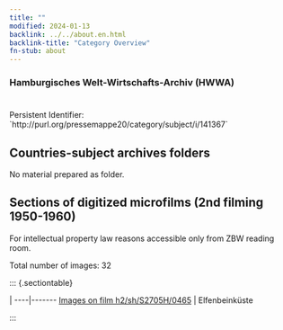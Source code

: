 ```yaml
---
title: ""
modified: 2024-01-13
backlink: ../../about.en.html
backlink-title: "Category Overview"
fn-stub: about
---
```


### Hamburgisches Welt-Wirtschafts-Archiv (HWWA)

# 

<div class="hint">Persistent Identifier: `http://purl.org/pressemappe20/category/subject/i/141367`</div>







## Countries-subject archives folders





No material prepared as folder.



<a id="filmsections" />

## Sections of digitized microfilms (2nd filming 1950-1960)

<p>For intellectual property law reasons accessible only from ZBW reading room.</p>



<p>Total number of images: 32</p>




::: {.sectiontable}

 | 
----|-------
<a class="btn" href="https://pm20.zbw.eu/film/h2/sh/S2705H/0465" rel="nofollow">Images on film h2/sh/S2705H/0465</a> | Elfenbeinküste


:::
















